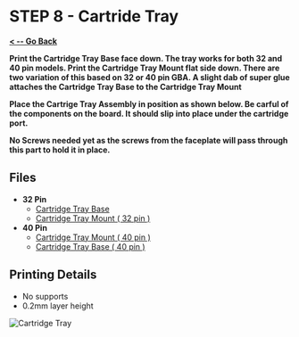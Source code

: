 # STEP 8 - Cartride Tray

**[< -- Go Back](../README.md)**

**Print the Cartridge Tray Base face down. The tray works for both 32 and 40 pin models. Print the Cartridge Tray Mount flat side down. There are two variation of this based on 32 or 40 pin GBA. A slight dab of super glue attaches the Cartridge Tray Base to the Cartridge Tray Mount**

**Place the Cartrige Tray Assembly in position as shown below. Be carful of the components on the board. It should slip into place under the cartridge port.**

**No Screws needed yet as the screws from the faceplate will pass through this part to hold it in place.**

## Files

* **32 Pin**
	* [Cartridge Tray Base](../Models%20-%20Common/Cartridge%20Tray/Cartridge%20Tray%20Base_32.3mf)
	* [Cartridge Tray Mount ( 32 pin )](../Models%20-%20Common/Cartridge%20Tray/Cartridge%20Tray%20Mount_32.3mf)
* **40 Pin**
	* [Cartridge Tray Mount ( 40 pin )](../Models%20-%20Common/Cartridge%20Tray/Cartridge%20Tray%20Mount_40.3mf)
	* [Cartridge Tray Base ( 40 pin )](../Models%20-%20Common/Cartridge%20Tray/Cartridge%20Tray%20Base_40.3mf)

## Printing Details

* No supports
* 0.2mm layer height

![Cartridge Tray](../Images/Common/Faceplate/CartridgeTray.png "Cartridge Tray")